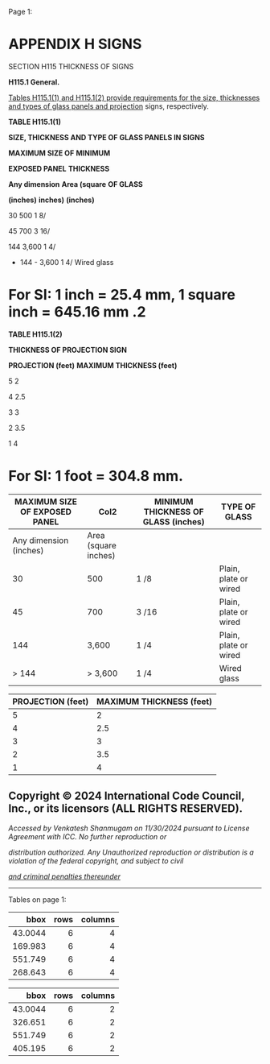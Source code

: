 Page 1:

# APPENDIX H SIGNS

 SECTION H115
 THICKNESS OF SIGNS


**H115.1 General.**


[Tables H115.1(1) and H115.1(2) provide requirements for the size, thicknesses and types of glass panels and projection](http://codes.iccsafe.org/#VACC2021P1_AppxH_SecH115.1_TblH115.1_1)
signs, respectively.


**TABLE H115.1(1)**

**SIZE, THICKNESS AND TYPE OF GLASS PANELS IN SIGNS**

**MAXIMUM SIZE OF** **MINIMUM**

**EXPOSED PANEL** **THICKNESS**

**Any dimension** **Area (square** **OF GLASS**

**(inches)** **inches)** **(inches)**

30 500 1 8/

45 700 3 16/

144 3,600 1 4/

- 144 - 3,600 1 4/ Wired glass

# For SI: 1 inch = 25.4 mm, 1 square inch = 645.16 mm .2

**TABLE H115.1(2)**

**THICKNESS OF PROJECTION SIGN**

**PROJECTION (feet)** **MAXIMUM THICKNESS (feet)**

5 2

4 2.5

3 3

2 3.5

1 4

# For SI: 1 foot = 304.8 mm.

|MAXIMUM SIZE OF EXPOSED PANEL|Col2|MINIMUM THICKNESS OF GLASS (inches)|TYPE OF GLASS|
|---|---|---|---|
|Any dimension (inches)|Area (square inches)|||
|30|500|1 /8|Plain, plate or wired|
|45|700|3 /16|Plain, plate or wired|
|144|3,600|1 /4|Plain, plate or wired|
|> 144|> 3,600|1 /4|Wired glass|

|PROJECTION (feet)|MAXIMUM THICKNESS (feet)|
|---|---|
|5|2|
|4|2.5|
|3|3|
|2|3.5|
|1|4|


## Copyright © 2024 International Code Council, Inc., or its licensors (ALL RIGHTS RESERVED).

_Accessed by Venkatesh Shanmugam on 11/30/2024 pursuant to License Agreement with ICC. No further reproduction or_

_distribution authorized. Any Unauthorized reproduction or distribution is a violation of the federal copyright, and subject to civil_

_[and criminal penalties thereunder](http://codes.iccsafe.org/content/VACC2021P1/appendix-h-signs#VACC2021P1_AppxH_SecH115)_


-----



Tables on page 1:

|     bbox |   rows |   columns |
|---------:|-------:|----------:|
|  43.0044 |      6 |         4 |
| 169.983  |      6 |         4 |
| 551.749  |      6 |         4 |
| 268.643  |      6 |         4 |

|     bbox |   rows |   columns |
|---------:|-------:|----------:|
|  43.0044 |      6 |         2 |
| 326.651  |      6 |         2 |
| 551.749  |      6 |         2 |
| 405.195  |      6 |         2 |

